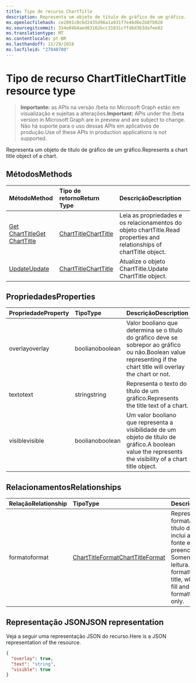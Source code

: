 ```yaml
---
title: Tipo de recurso ChartTitle
description: Representa um objeto de título de gráfico de um gráfico.
ms.openlocfilehash: ce2091c0cbd2435d96a1a931f7e46d6e2b8fb920
ms.sourcegitcommit: 334e84b4aed63162bcc31831cffd6d363dafee02
ms.translationtype: MT
ms.contentlocale: pt-BR
ms.lasthandoff: 11/29/2018
ms.locfileid: "27040700"
---
```

# <a name="charttitle-resource-type"></a><span data-ttu-id="6cc03-103">Tipo de recurso ChartTitle</span><span class="sxs-lookup"><span data-stu-id="6cc03-103">ChartTitle resource type</span></span>

> <span data-ttu-id="6cc03-104">**Importante:** as APIs na versão /beta no Microsoft Graph estão em visualização e sujeitas a alterações.</span><span class="sxs-lookup"><span data-stu-id="6cc03-104">**Important:** APIs under the /beta version in Microsoft Graph are in preview and are subject to change.</span></span> <span data-ttu-id="6cc03-105">Não há suporte para o uso dessas APIs em aplicativos de produção.</span><span class="sxs-lookup"><span data-stu-id="6cc03-105">Use of these APIs in production applications is not supported.</span></span>

<span data-ttu-id="6cc03-106">Representa um objeto de título de gráfico de um gráfico.</span><span class="sxs-lookup"><span data-stu-id="6cc03-106">Represents a chart title object of a chart.</span></span>


## <a name="methods"></a><span data-ttu-id="6cc03-107">Métodos</span><span class="sxs-lookup"><span data-stu-id="6cc03-107">Methods</span></span>

| <span data-ttu-id="6cc03-108">Método</span><span class="sxs-lookup"><span data-stu-id="6cc03-108">Method</span></span>           | <span data-ttu-id="6cc03-109">Tipo de retorno</span><span class="sxs-lookup"><span data-stu-id="6cc03-109">Return Type</span></span>    |<span data-ttu-id="6cc03-110">Descrição</span><span class="sxs-lookup"><span data-stu-id="6cc03-110">Description</span></span>|
|:---------------|:--------|:----------|
|[<span data-ttu-id="6cc03-111">Get ChartTitle</span><span class="sxs-lookup"><span data-stu-id="6cc03-111">Get ChartTitle</span></span>](../api/charttitle-get.md) | [<span data-ttu-id="6cc03-112">ChartTitle</span><span class="sxs-lookup"><span data-stu-id="6cc03-112">ChartTitle</span></span>](charttitle.md) |<span data-ttu-id="6cc03-113">Leia as propriedades e os relacionamentos do objeto chartTitle.</span><span class="sxs-lookup"><span data-stu-id="6cc03-113">Read properties and relationships of chartTitle object.</span></span>|
|[<span data-ttu-id="6cc03-114">Update</span><span class="sxs-lookup"><span data-stu-id="6cc03-114">Update</span></span>](../api/charttitle-update.md) | [<span data-ttu-id="6cc03-115">ChartTitle</span><span class="sxs-lookup"><span data-stu-id="6cc03-115">ChartTitle</span></span>](charttitle.md)    |<span data-ttu-id="6cc03-116">Atualize o objeto ChartTitle.</span><span class="sxs-lookup"><span data-stu-id="6cc03-116">Update ChartTitle object.</span></span> |

## <a name="properties"></a><span data-ttu-id="6cc03-117">Propriedades</span><span class="sxs-lookup"><span data-stu-id="6cc03-117">Properties</span></span>
| <span data-ttu-id="6cc03-118">Propriedade</span><span class="sxs-lookup"><span data-stu-id="6cc03-118">Property</span></span>     | <span data-ttu-id="6cc03-119">Tipo</span><span class="sxs-lookup"><span data-stu-id="6cc03-119">Type</span></span>   |<span data-ttu-id="6cc03-120">Descrição</span><span class="sxs-lookup"><span data-stu-id="6cc03-120">Description</span></span>|
|:---------------|:--------|:----------|
|<span data-ttu-id="6cc03-121">overlay</span><span class="sxs-lookup"><span data-stu-id="6cc03-121">overlay</span></span>|<span data-ttu-id="6cc03-122">booliano</span><span class="sxs-lookup"><span data-stu-id="6cc03-122">boolean</span></span>|<span data-ttu-id="6cc03-123">Valor booliano que determina se o título do gráfico deve se sobrepor ao gráfico ou não.</span><span class="sxs-lookup"><span data-stu-id="6cc03-123">Boolean value representing if the chart title will overlay the chart or not.</span></span>|
|<span data-ttu-id="6cc03-124">texto</span><span class="sxs-lookup"><span data-stu-id="6cc03-124">text</span></span>|<span data-ttu-id="6cc03-125">string</span><span class="sxs-lookup"><span data-stu-id="6cc03-125">string</span></span>|<span data-ttu-id="6cc03-126">Representa o texto do título de um gráfico.</span><span class="sxs-lookup"><span data-stu-id="6cc03-126">Represents the title text of a chart.</span></span>|
|<span data-ttu-id="6cc03-127">visible</span><span class="sxs-lookup"><span data-stu-id="6cc03-127">visible</span></span>|<span data-ttu-id="6cc03-128">booliano</span><span class="sxs-lookup"><span data-stu-id="6cc03-128">boolean</span></span>|<span data-ttu-id="6cc03-129">Um valor booliano que representa a visibilidade de um objeto de título de gráfico.</span><span class="sxs-lookup"><span data-stu-id="6cc03-129">A boolean value the represents the visibility of a chart title object.</span></span>|

## <a name="relationships"></a><span data-ttu-id="6cc03-130">Relacionamentos</span><span class="sxs-lookup"><span data-stu-id="6cc03-130">Relationships</span></span>
| <span data-ttu-id="6cc03-131">Relação</span><span class="sxs-lookup"><span data-stu-id="6cc03-131">Relationship</span></span> | <span data-ttu-id="6cc03-132">Tipo</span><span class="sxs-lookup"><span data-stu-id="6cc03-132">Type</span></span>   |<span data-ttu-id="6cc03-133">Descrição</span><span class="sxs-lookup"><span data-stu-id="6cc03-133">Description</span></span>|
|:---------------|:--------|:----------|
|<span data-ttu-id="6cc03-134">formato</span><span class="sxs-lookup"><span data-stu-id="6cc03-134">format</span></span>|[<span data-ttu-id="6cc03-135">ChartTitleFormat</span><span class="sxs-lookup"><span data-stu-id="6cc03-135">ChartTitleFormat</span></span>](charttitleformat.md)|<span data-ttu-id="6cc03-p102">Representa a formatação de um título do gráfico, que inclui a formatação de fonte e de preenchimento. Somente leitura.</span><span class="sxs-lookup"><span data-stu-id="6cc03-p102">Represents the formatting of a chart title, which includes fill and font formatting. Read-only.</span></span>|

## <a name="json-representation"></a><span data-ttu-id="6cc03-138">Representação JSON</span><span class="sxs-lookup"><span data-stu-id="6cc03-138">JSON representation</span></span>

<span data-ttu-id="6cc03-139">Veja a seguir uma representação JSON do recurso.</span><span class="sxs-lookup"><span data-stu-id="6cc03-139">Here is a JSON representation of the resource.</span></span>

<!-- {
  "blockType": "resource",
  "optionalProperties": [

  ],
  "@odata.type": "microsoft.graph.chartTitle"
}-->

```json
{
  "overlay": true,
  "text": "string",
  "visible": true
}

```

<!-- uuid: 8fcb5dbc-d5aa-4681-8e31-b001d5168d79
2015-10-25 14:57:30 UTC -->
<!-- {
  "type": "#page.annotation",
  "description": "ChartTitle resource",
  "keywords": "",
  "section": "documentation",
  "tocPath": ""
}-->